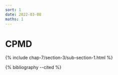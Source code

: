 ```yaml
---
sort: 1
date: 2022-03-08
maths: 1
---
```


# CPMD

{% include chap-7/section-3/sub-section-1.html %}

{% bibliography --cited %}


